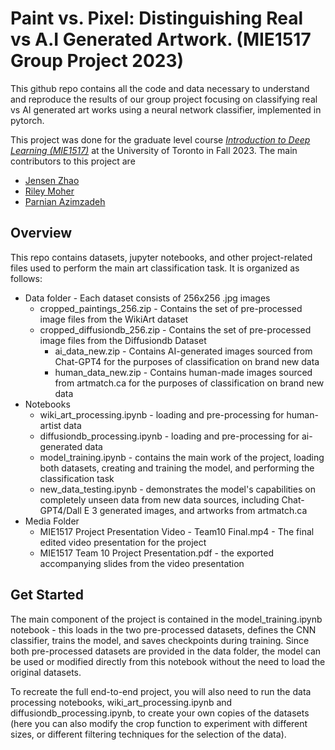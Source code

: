 # Paint vs. Pixel: Distinguishing Real vs A.I Generated Artwork. (MIE1517 Group Project 2023)
This github repo contains all the code and data necessary to understand and reproduce the results of our group project focusing on classifying real vs AI generated art works using a neural network classifier, implemented in pytorch.

This project was done for the graduate level course  *[Introduction to Deep Learning (MIE1517)](https://www.mie.utoronto.ca/programs/graduate/course-descriptions/#MIE1517H)* at the University of Toronto in Fall 2023.
The main contributors to this project are
- [Jensen Zhao](www.linkedin.com/in/jensen-zhao)
- [Riley Moher](https://linktr.ee/rileymomo)
- [Parnian Azimzadeh](https://www.linkedin.com/in/parnian-azimzadeh)

##  Overview
This repo contains datasets, jupyter notebooks, and other project-related files used to perform the main art classification task. It is organized as follows:

 - Data folder - Each dataset consists of 256x256 .jpg images
	 - cropped_paintings_256.zip - Contains the set of pre-processed image files from the WikiArt dataset
	 - cropped_diffusiondb_256.zip - Contains the set of pre-processed image files from the Diffusiondb Dataset
    	 - ai_data_new.zip - Contains AI-generated images sourced from Chat-GPT4 for the purposes of classification on brand new data
         - human_data_new.zip - Contains human-made images sourced from artmatch.ca for the purposes of classification on brand new data
 - Notebooks
	 - wiki_art_processing.ipynb - loading and pre-processing for human-artist data
	 - diffusiondb_processing.ipynb - loading and pre-processing for ai-generated data
	 - model_training.ipynb - contains the main work of the project, loading both datasets, creating and training the model, and performing the classification task
	 - new_data_testing.ipynb - demonstrates the model's capabilities on completely unseen data from new data sources, including Chat-GPT4/Dall E 3 generated images, and artworks from artmatch.ca
 - Media Folder
	 - MIE1517 Project Presentation Video - Team10 Final.mp4 - The final edited video presentation for the project
	 - MIE1517 Team 10 Project Presentation.pdf - the exported accompanying slides from the video presentation

## Get Started
The main component of the project is contained in the model_training.ipynb notebook - this loads in the two pre-processed datasets, defines the CNN classifier, trains the model, and saves checkpoints during training. Since both pre-processed datasets are provided in the data folder, the model can be used or modified directly from this notebook without the need to load the original datasets. 

To recreate the full end-to-end project, you will also need to run the data processing notebooks, wiki_art_processing.ipynb and diffusiondb_processing.ipynb, to create your own copies of the datasets (here you can also modify the crop function to experiment with different sizes, or different filtering techniques for the selection of the data). 
